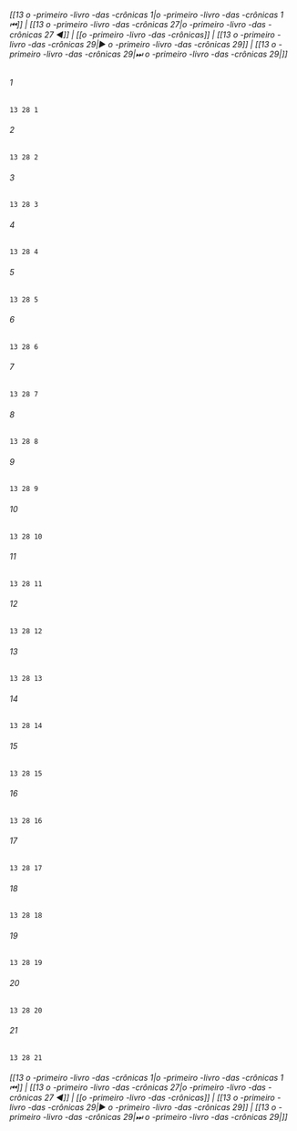 
###### [[13 o -primeiro -livro -das -crônicas 1|o -primeiro -livro -das -crônicas 1 ⏮]] | [[13 o -primeiro -livro -das -crônicas 27|o -primeiro -livro -das -crônicas 27 ◀]] | [[o -primeiro -livro -das -crônicas]] | [[13 o -primeiro -livro -das -crônicas 29|▶ o -primeiro -livro -das -crônicas 29]] | [[13 o -primeiro -livro -das -crônicas 29|⏭ o -primeiro -livro -das -crônicas 29|]]

###### 1
``` verse
13 28 1 
```
###### 2
``` verse
13 28 2 
```
###### 3
``` verse
13 28 3 
```
###### 4
``` verse
13 28 4 
```
###### 5
``` verse
13 28 5 
```
###### 6
``` verse
13 28 6 
```
###### 7
``` verse
13 28 7 
```
###### 8
``` verse
13 28 8 
```
###### 9
``` verse
13 28 9 
```
###### 10
``` verse
13 28 10 
```
###### 11
``` verse
13 28 11 
```
###### 12
``` verse
13 28 12 
```
###### 13
``` verse
13 28 13 
```
###### 14
``` verse
13 28 14 
```
###### 15
``` verse
13 28 15 
```
###### 16
``` verse
13 28 16 
```
###### 17
``` verse
13 28 17 
```
###### 18
``` verse
13 28 18 
```
###### 19
``` verse
13 28 19 
```
###### 20
``` verse
13 28 20 
```
###### 21
``` verse
13 28 21 
```

###### [[13 o -primeiro -livro -das -crônicas 1|o -primeiro -livro -das -crônicas 1 ⏮]] | [[13 o -primeiro -livro -das -crônicas 27|o -primeiro -livro -das -crônicas 27 ◀]] | [[o -primeiro -livro -das -crônicas]] | [[13 o -primeiro -livro -das -crônicas 29|▶ o -primeiro -livro -das -crônicas 29]] | [[13 o -primeiro -livro -das -crônicas 29|⏭ o -primeiro -livro -das -crônicas 29|]]

